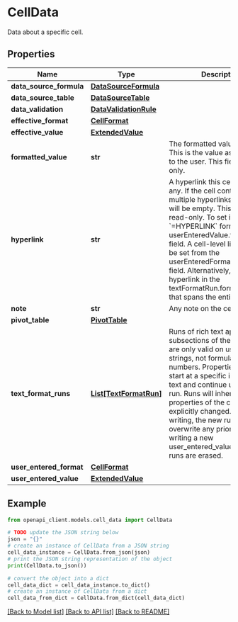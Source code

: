 # CellData

Data about a specific cell.

## Properties

Name | Type | Description | Notes
------------ | ------------- | ------------- | -------------
**data_source_formula** | [**DataSourceFormula**](DataSourceFormula.md) |  | [optional] 
**data_source_table** | [**DataSourceTable**](DataSourceTable.md) |  | [optional] 
**data_validation** | [**DataValidationRule**](DataValidationRule.md) |  | [optional] 
**effective_format** | [**CellFormat**](CellFormat.md) |  | [optional] 
**effective_value** | [**ExtendedValue**](ExtendedValue.md) |  | [optional] 
**formatted_value** | **str** | The formatted value of the cell. This is the value as it&#39;s shown to the user. This field is read-only. | [optional] 
**hyperlink** | **str** | A hyperlink this cell points to, if any. If the cell contains multiple hyperlinks, this field will be empty. This field is read-only. To set it, use a &#x60;&#x3D;HYPERLINK&#x60; formula in the userEnteredValue.formulaValue field. A cell-level link can also be set from the userEnteredFormat.textFormat field. Alternatively, set a hyperlink in the textFormatRun.format.link field that spans the entire cell. | [optional] 
**note** | **str** | Any note on the cell. | [optional] 
**pivot_table** | [**PivotTable**](PivotTable.md) |  | [optional] 
**text_format_runs** | [**List[TextFormatRun]**](TextFormatRun.md) | Runs of rich text applied to subsections of the cell. Runs are only valid on user entered strings, not formulas, bools, or numbers. Properties of a run start at a specific index in the text and continue until the next run. Runs will inherit the properties of the cell unless explicitly changed. When writing, the new runs will overwrite any prior runs. When writing a new user_entered_value, previous runs are erased. | [optional] 
**user_entered_format** | [**CellFormat**](CellFormat.md) |  | [optional] 
**user_entered_value** | [**ExtendedValue**](ExtendedValue.md) |  | [optional] 

## Example

```python
from openapi_client.models.cell_data import CellData

# TODO update the JSON string below
json = "{}"
# create an instance of CellData from a JSON string
cell_data_instance = CellData.from_json(json)
# print the JSON string representation of the object
print(CellData.to_json())

# convert the object into a dict
cell_data_dict = cell_data_instance.to_dict()
# create an instance of CellData from a dict
cell_data_from_dict = CellData.from_dict(cell_data_dict)
```
[[Back to Model list]](../README.md#documentation-for-models) [[Back to API list]](../README.md#documentation-for-api-endpoints) [[Back to README]](../README.md)


